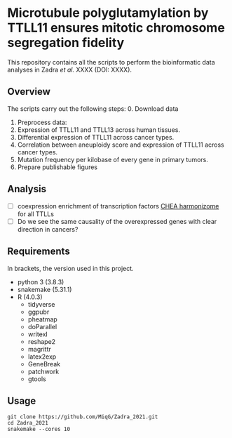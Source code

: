 # Microtubule polyglutamylation by TTLL11 ensures mitotic chromosome segregation fidelity

This repository contains all the scripts to perform the bioinformatic data analyses in Zadra *et al.* XXXX (DOI: XXXX).

## Overview
The scripts carry out the following steps:
0. Download data
1. Preprocess data:
2. Expression of TTLL11 and TTLL13 across human tissues.
3. Differential expression of TTLL11 across cancer types.
4. Correlation between aneuploidy score and expression of TTLL11 across cancer types.
5. Mutation frequency per kilobase of every gene in primary tumors.
6. Prepare publishable figures

## Analysis
- [ ] coexpression enrichment of transcription factors [CHEA harmonizome](https://maayanlab.cloud/Harmonizome/dataset/CHEA+Transcription+Factor+Targets) for all TTLLs
- [ ] Do we see the same causality of the overexpressed genes with clear direction in cancers?

## Requirements
In brackets, the version used in this project.
- python 3 (3.8.3)
- snakemake (5.31.1)
- R (4.0.3)
    - tidyverse
    - ggpubr
    - pheatmap
    - doParallel
    - writexl
    - reshape2
    - magrittr
    - latex2exp
    - GeneBreak
    - patchwork
    - gtools

## Usage
```shell
git clone https://github.com/MiqG/Zadra_2021.git
cd Zadra_2021
snakemake --cores 10
```

